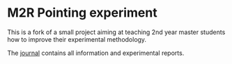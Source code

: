 # M2R Pointing experiment

This is a fork of a small project aiming at teaching 2nd year master students how to improve their experimental methodology.

The [journal](./journal.md) contains all information and experimental reports.

